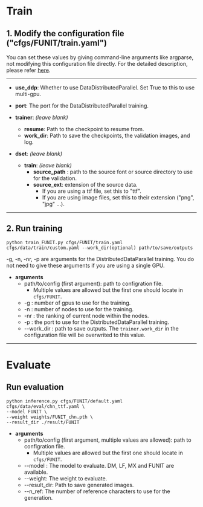 # Train
## 1. Modify the configuration file ("cfgs/FUNIT/train.yaml")

You can set these values by giving command-line arguments like argparse, not modifying this configuration file directly.
For the detailed description, please refer [here](https://github.com/khanrc/sconf#cli-modification).

---
- **use_ddp**:  Whether to use DataDistributedParallel. Set True to this to use multi-gpu.
- **port**: The port for the DataDistributedParallel training.

- **trainer**: _(leave blank)_
  - **resume**: Path to the checkpoint to resume from.
  - **work_dir**: Path to save the checkpoints, the validation images, and log.
  
- **dset**: _(leave blank)_
  - **train**: _(leave blank)_
    - **source_path** : path to the source font or source directory to use for the validation.
    - **source_ext**: extension of the source data. 
        - If you are using a ttf file, set this to "ttf".
        - If you are using image files, set this to their extension ("png", "jpg" ...).
---

## 2. Run training

```
python train_FUNIT.py cfgs/FUNIT/train.yaml cfgs/data/train/custom.yaml --work_dir(optional) path/to/save/outputs
```
-g, -n, -nr, -p are arguments for the DistributedDataParallel training.
You do not need to give these arguments if you are using a single GPU.

* **arguments**
  * path/to/config (first argument): path to configration file.
    * Multiple values are allowed but the first one should locate in `cfgs/FUNIT`.
  * \-g : number of gpus to use for the training.
  * \-n : number of nodes to use for the training.
  * \-nr : the ranking of current node within the nodes.
  * \-p : the port to use for the DistributedDataParallel training.
  * \-\-work_dir : path to save outputs. The `trainer.work_dir` in the configuration file will be overwrited to this value.
  

---

# Evaluate
## Run evaluation

```
python inference.py cfgs/FUNIT/default.yaml cfgs/data/eval/chn_ttf.yaml \
--model FUNIT \
--weight weights/FUNIT_chn.pth \
--result_dir ./result/FUNIT
```
* **arguments**
  * path/to/config (first argument, multiple values are allowed): path to configration file.
    * Multiple values are allowed but the first one should locate in `cfgs/FUNIT`.
  * \-\-model : The model to evaluate. DM, LF, MX and FUNIT are available.
  * \-\-weight: The weight to evaluate.
  * \-\-result_dir: Path to save generated images.
  * \-\-n_ref: The number of reference characters to use for the generation.
  